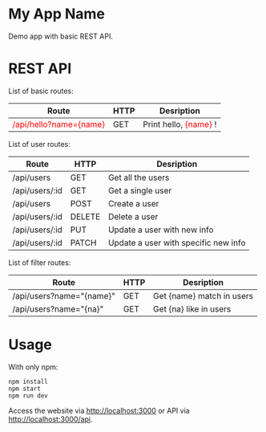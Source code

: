 # My App Name
Demo app with basic REST API.

# REST API
List of basic routes:

| Route | HTTP | Desription |
|----------|:-----|:------------:|
| <span style="color:red">/api/hello?name={name}</span>  | GET     | Print hello, <span style="color:red">{name}</span> !   |

List of user routes:

| Route        | HTTP           | Desription  |
| ------------- |-------------| -----|
| /api/users      | GET | Get all the users |
| /api/users/:id      | GET | Get a single user |
| /api/users      | POST | Create a user |
| /api/users/:id      | DELETE | Delete a user |
| /api/users/:id      | PUT | Update a user with new info |
| /api/users/:id      | PATCH | Update a user with specific new info |

List of filter routes:

| Route        | HTTP           | Desription  |
| ------------- |-------------| -----|
| /api/users?name="{name}"      | GET | Get {name} match in users |
| /api/users?name="{na}"      | GET | Get {na} like in users |

# Usage
With only npm:
```
npm install
npm start
npm run dev
```

Access the website via <http://localhost:3000> or API via <http://localhost:3000/api>. 